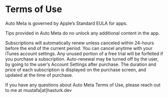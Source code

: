 # Terms of Use

Auto Meta is governed by Apple’s Standard EULA for apps.

Tips provided in Auto Meta do no unlock any additional content in the app.

Subscriptions will automatically renew unless canceled within 24-hours before the end of the current period. You can cancel anytime with your iTunes account settings. Any unused portion of a free trial will be forfeited if you purchase a subscription. Auto-renewal may be turned off by the user, by going to the user’s Account Settings after purchase. The duration and price of each subscription is displayed on the purchase screen, and updated at the time of purchase.

If you have any questions about Auto Meta Terms of Use, please reach out to me at mustafa[at]hasturk.dev